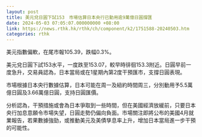 ```yaml
---
layout: post
title: 美元兌日圓下試153　市場估算日本央行已動用逾9萬億日圓撐匯
date: 2024-05-03 07:05:07.000000000 +08:00
link: https://news.rthk.hk/rthk/ch/component/k2/1751588-20240503.htm
categories: rthk
---
```


美元指數偏軟，在尾市報105.39，跌幅0.3%。

美元兌日圓下試153水平，一度跌至153.07，較早時徘徊153.3附近。日圓早前一度急升，交易員認為，日本當局或在1星期內第2度干預匯市，支撐日圓表現。

市場根據日本央行數據估算，日本可能在周一及紐約時間周三，分別動用予5.5萬億日圓及3.66萬億日圓，支持日圓匯價。

分析認為，干預措施或會為日本爭取到一些時間，但在美國經濟放緩前，只要日本央行加息意願令市場失望，日圓走勢仍偏向負面。市場關注即將公布的美國4月就業報告，若果數據強勁，或推動美元及美債孳息率上升，增加日本當局進一步干預的可能性。
